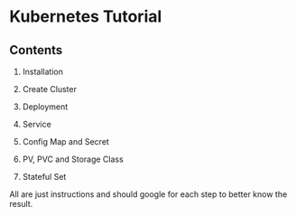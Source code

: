 # Kubernetes Tutorial

## Contents

1. Installation

2. Create Cluster

3. Deployment

4. Service

5. Config Map and Secret

6. PV, PVC and Storage Class

7. Stateful Set

All are just instructions and should google for each step to better know the result.
